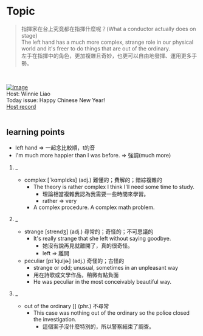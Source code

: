 # Topic

> 指揮家在台上究竟都在指揮什麼呢？(What a conductor actually does on stage) <br>
> The left hand has a much more complex, strange role in our physical world and it's freer to do things that are out of the ordinary. <br>
> 左手在指揮中的角色，更加複雜且奇妙，也更可以自由地發揮、運用更多手勢。

 <br>

[![Image](https://cdn.voicetube.com/assets/thumbnails/z_yIn8V3UcU.jpg)](https://www.youtube.com/embed/z_yIn8V3UcU?rel=0&showinfo=0&cc_load_policy=0&controls=1&autoplay=1&iv_load_policy=3&playsinline=1&wmode=transparent&start=101&end=112&enablejsapi=1&origin=https://tw.voicetube.com&widgetid=1)<br>
Host: Winnie Liao
<br>Today issue: Happy Chinese New Year!
<br>
[Host record](https://cdn.voicetube.com/tmp/everyday_records/callmeboss901/2673.mp3)
<br><br>
## learning points
* left hand => 一起念比較順，t的音
* I'm much more happier than I was before. => 強調(much more)

1. _
	* complex [ˋkɑmplɛks] (adj.) 難懂的；費解的；錯綜複雜的
		- The theory is rather complex I think I'll need some time to study.
			+ 理論相當複雜我認為我需要一些時間來學習。
			+ rather => very
		- A complex procedure. A complex math problem.

2. _
	* strange [strendʒ] (adj.) 尋常的；奇怪的；不可思議的
		- It's really strange that she left without saying goodbye.
			+ 她沒有說再見就離開了，真的很奇怪。
			+ left => 離開
	* peculiar [pɪˋkjuljɚ] (adj.) 奇怪的；古怪的
		- strange or odd; unusual, sometimes in an unpleasant way
		- 用在詩歌或文學作品，稍微有點負面
		- He was peculiar in the most conceivably beautiful way.

3. _
	* out of the ordinary [] (phr.) 不尋常
		- This case was nothing out of the ordinary so the police closed the investigation.
			+ 這個案子沒什麼特別的，所以警察結束了調查。
